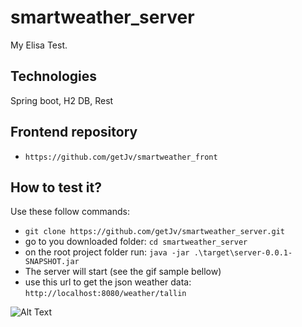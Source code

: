 # smartweather_server
My Elisa Test.

## Technologies
Spring boot, H2 DB, Rest

## Frontend repository

* `https://github.com/getJv/smartweather_front`

## How to test it?

Use these follow commands:

* `git clone https://github.com/getJv/smartweather_server.git`
* go to you downloaded folder: `cd smartweather_server`
* on the root project folder run: `java -jar .\target\server-0.0.1-SNAPSHOT.jar`
* The server will start (see the gif sample bellow)
* use this url to get the json weather data: `http://localhost:8080/weather/tallin`

![Alt Text](https://gfycat.com/YoungSeparateJerboa)
